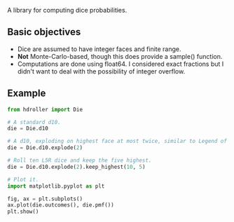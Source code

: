 A library for computing dice probabilities.

## Basic objectives

* Dice are assumed to have integer faces and finite range.
* **Not** Monte-Carlo-based, though this does provide a sample() function.
* Computations are done using float64. I considered exact fractions but I didn't want to deal with the possibility of integer overflow.

## Example

```python
from hdroller import Die

# A standard d10.
die = Die.d10

# A d10, exploding on highest face at most twice, similar to Legend of the Five Rings.
die = Die.d10.explode(2)

# Roll ten L5R dice and keep the five highest.
die = Die.d10.explode(2).keep_highest(10, 5)

# Plot it.
import matplotlib.pyplot as plt

fig, ax = plt.subplots()
ax.plot(die.outcomes(), die.pmf())
plt.show()
```
